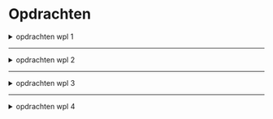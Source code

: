 # Opdrachten

<details>
<summary>opdrachten wpl 1</summary>



<details>
<summary>POP reflectie opdracht</summary>
[Froidmont_Aaron_reflectie (1).pdf](https://github.com/PXL-Digital-SNE-Werkplekleren/portfolio-froidmontaaron/files/13684123/Froidmont_Aaron_reflectie.1.pdf)
</details>



<details>
<summary>POP takenlijst opdracht</summary>
[Froidmont_Aaron_takenlijst.pdf](https://github.com/PXL-Digital-SNE-Werkplekleren/portfolio-froidmontaaron/files/13684133/Froidmont_Aaron_takenlijst.pdf)
</details>



<details>
<summary>carrièrekompas opdracht</summary>
[Froidmont_Aaron_carrièrekompas.pdf](https://github.com/PXL-Digital-SNE-Werkplekleren/portfolio-froidmontaaron/files/13684141/Froidmont_Aaron_carrierekompas.pdf)
</details>



<details>
<summary>zelfstandig Werk Linux opdracht</summary>
  [WPL1_Zelfstandig_Werk_Linux.pdf](https://github.com/PXL-Digital-SNE-Werkplekleren/portfolio-froidmontaaron/files/13684166/WPL1_Zelfstandig_Werk_Linux.pdf)

</details>



<details>
<summary>basis netwerk config code  </summary>

```
  
# Cisco Router Configuratie

enable
configure terminal

# Hostnaam instellen
hostname Router

# Wachtwoord voor privileged EXEC-modus instellen
enable secret <jouw_geheim_wachtwoord>

# Wachtwoord voor console-toegang instellen
line console 0
password <jouw_console_wachtwoord>
login
exit

# Wachtwoord voor vty (SSH) toegang instellen
username <gebruikersnaam> privilege 15 secret <jouw_ssh_wachtwoord>
line vty 0 4
transport input ssh
login local
exit

# Interface configureren
interface GigabitEthernet0/0
ip address <router_ip> <subnet_mask>
no shutdown
exit

# Cisco Switch Configuratie

enable
configure terminal

# Hostnaam instellen
hostname Switch

# Wachtwoord voor privileged EXEC-modus instellen
enable secret <jouw_geheim_wachtwoord>

# Wachtwoord voor console-toegang instellen
line console 0
password <jouw_console_wachtwoord>
login
exit

# Wachtwoord voor vty (SSH) toegang instellen
username <gebruikersnaam> privilege 15 secret <jouw_ssh_wachtwoord>
line vty 0 4
transport input ssh
login local
exit

# Interface configureren
interface range GigabitEthernet0/1 - 2
switchport mode access
exit

# Cisco PC Configuratie

enable
configure terminal

# Hostnaam instellen
hostname PC

# Wachtwoord voor console-toegang instellen
line console 0
password <jouw_console_wachtwoord>
login
exit

# Wachtwoord voor vty (SSH) toegang instellen
username <gebruikersnaam> privilege 15 secret <jouw_ssh_wachtwoord>
line vty 0 4
transport input ssh
login local
exit

# Interface configureren
interface GigabitEthernet0/0
ip address <pc_ip> <subnet_mask>
no shutdown
exit

# Cisco Server Configuratie

enable
configure terminal

# Hostnaam instellen
hostname Server

# Wachtwoord voor console-toegang instellen
line console 0
password <jouw_console_wachtwoord>
login
exit

# Wachtwoord voor vty (SSH) toegang instellen
username <gebruikersnaam> privilege 15 secret <jouw_ssh_wachtwoord>
line vty 0 4
transport input ssh
login local
exit

# Interface configureren
interface GigabitEthernet0/0
ip address <server_ip> <subnet_mask>
no shutdown
exit

# Opslaan van de configuratie
write memory
```

</details>

</details>

***
<details>
<summary>opdrachten wpl 2</summary>

</details>

***
<details>
<summary>opdrachten wpl 3</summary>

</details>

***
<details>
<summary>opdrachten wpl 4</summary>
  
</details>
